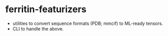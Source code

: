 # ferritin-featurizers

- utilities to convert sequence formats (PDB; mmcif) to ML-ready tensors.
- CLI to handle the above.
